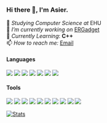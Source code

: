 ### Hi there 👋, I'm Asier.

📖 *Studying Computer Science at* EHU<br>
🔭 *I’m currently working on* [ERGadget](https://github.com/asiern/ERGadget) <br>
🌱 *Currently Learning*: <b>C++</b><br>
📫 *How to reach me:* [Email](mailto:asiern.dev@gmail.com)

#### Languages
![](https://img.shields.io/badge/-TypeScript-informational?style=flat&logo=TypeScript&logoColor=white&color=007acc)
![](https://img.shields.io/badge/-React-informational?style=flat&logo=React&logoColor=white&color=61dafb)
![](https://img.shields.io/badge/-JavaScript-informational?style=flat&logo=JavaScript&logoColor=white&color=f7df1e)
![](https://img.shields.io/badge/-C-informational?style=flat&logo=C&logoColor=white&color=a8b9cc)
![](https://img.shields.io/badge/-C%2B%2B-green?style=flat&logo=C%2B%2B&logoColor=white&color=00599C)
![](https://img.shields.io/badge/-C%20Sharp-informational?style=flat&logo=C%20Sharp&logoColor=white&color=239120)
![](https://img.shields.io/badge/-Java-informational?style=flat&logo=Java&logoColor=white&color=007396)


#### Tools
![](https://img.shields.io/badge/-Expo-informational?style=flat&logo=Expo&logoColor=white&color=000020)
![](https://img.shields.io/badge/-VS%20Code-informational?style=flat&logo=Visual%20Studio%20Code&logoColor=white&color=007396)
![](https://img.shields.io/badge/-Visual%20Studio-informational?style=flat&logo=Visual%20Studio&logoColor=white&color=5C2D91)
![](https://img.shields.io/badge/-Intellij%20IDEA-informational?style=flat&logo=Intellij%20IDEA&logoColor=white&color=000)
![](https://img.shields.io/badge/-Node.js-informational?style=flat&logo=Node.js&logoColor=white&color=339933)
![](https://img.shields.io/badge/-Yarn-informational?style=flat&logo=Yarn&logoColor=white&color=2C8EBB)
![](https://img.shields.io/badge/-Adobe%20XD-informational?style=flat&logo=Adobe%20XD&logoColor=white&color=FF61F6)
![](https://img.shields.io/badge/-Adobe%20Photoshop-informational?style=flat&logo=Adobe%20Photoshop&logoColor=white&color=31A8FF)
![](https://img.shields.io/badge/-CMake-informational?style=flat&logo=CMake&logoColor=white&color=064F8C)
![](https://img.shields.io/badge/-Git-informational?style=flat&logo=Git&logoColor=white&color=F05032)



[![Stats](https://github-readme-stats.vercel.app/api?username=Asiern&show_icons=true)](https://github.com/asiern)<br>
